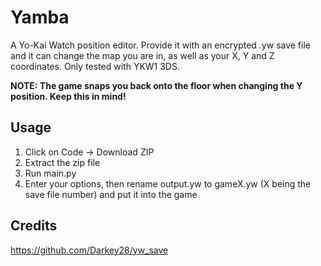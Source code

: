 # Yamba
A Yo-Kai Watch position editor. Provide it with an encrypted .yw save file and it can change the map you are in, as well as your X, Y and Z coordinates. Only tested with YKW1 3DS.

**NOTE: The game snaps you back onto the floor when changing the Y position. Keep this in mind!**

## Usage

1. Click on Code -> Download ZIP
2. Extract the zip file
3. Run main.py
4. Enter your options, then rename output.yw to gameX.yw (X being the save file number) and put it into the game

## Credits

https://github.com/Darkey28/yw_save
